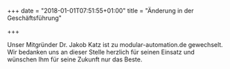 +++
date = "2018-01-01T07:51:55+01:00"
title = "Änderung in der Geschäftsführung"

+++

Unser Mitgründer Dr. Jakob Katz ist zu modular-automation.de gewechselt. Wir bedanken uns an dieser Stelle herzlich für seinen Einsatz und wünschen Ihm für seine Zukunft nur das Beste.
